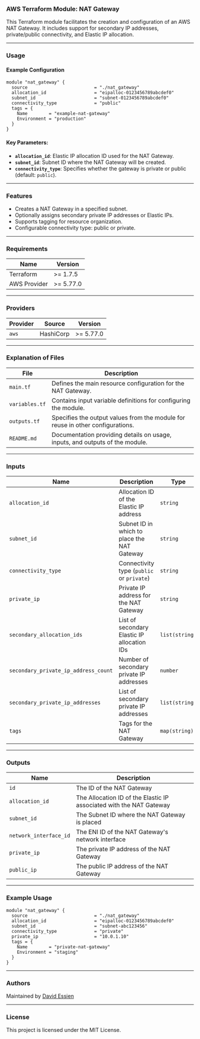 ### AWS Terraform Module: NAT Gateway

This Terraform module facilitates the creation and configuration of an AWS NAT Gateway. It includes support for secondary IP addresses, private/public connectivity, and Elastic IP allocation.

---

### **Usage**

#### Example Configuration

```hcl
module "nat_gateway" {
  source                         = "./nat_gateway"
  allocation_id                  = "eipalloc-0123456789abcdef0"
  subnet_id                      = "subnet-0123456789abcdef0"
  connectivity_type              = "public"
  tags = {
    Name        = "example-nat-gateway"
    Environment = "production"
  }
}
```

#### Key Parameters:

- **`allocation_id`**: Elastic IP allocation ID used for the NAT Gateway.
- **`subnet_id`**: Subnet ID where the NAT Gateway will be created.
- **`connectivity_type`**: Specifies whether the gateway is private or public (default: `public`).

---

### **Features**

- Creates a NAT Gateway in a specified subnet.
- Optionally assigns secondary private IP addresses or Elastic IPs.
- Supports tagging for resource organization.
- Configurable connectivity type: public or private.

---

### Requirements

| Name         | Version   |
| ------------ | --------- |
| Terraform    | >= 1.7.5  |
| AWS Provider | >= 5.77.0 |

---

### Providers

| Provider | Source    | Version   |
| -------- | --------- | --------- |
| `aws`    | HashiCorp | >= 5.77.0 |

---

### **Explanation of Files**

| **File**       | **Description**                                                                |
| -------------- | ------------------------------------------------------------------------------ |
| `main.tf`      | Defines the main resource configuration for the NAT Gateway.                   |
| `variables.tf` | Contains input variable definitions for configuring the module.                |
| `outputs.tf`   | Specifies the output values from the module for reuse in other configurations. |
| `README.md`    | Documentation providing details on usage, inputs, and outputs of the module.   |

---

### **Inputs**

| **Name**                             | **Description**                             | **Type**       | **Default** | **Required** |
| ------------------------------------ | ------------------------------------------- | -------------- | ----------- | ------------ |
| `allocation_id`                      | Allocation ID of the Elastic IP address     | `string`       | `null`      | No           |
| `subnet_id`                          | Subnet ID in which to place the NAT Gateway | `string`       | N/A         | Yes          |
| `connectivity_type`                  | Connectivity type (`public` or `private`)   | `string`       | `public`    | No           |
| `private_ip`                         | Private IP address for the NAT Gateway      | `string`       | `null`      | No           |
| `secondary_allocation_ids`           | List of secondary Elastic IP allocation IDs | `list(string)` | `null`      | No           |
| `secondary_private_ip_address_count` | Number of secondary private IP addresses    | `number`       | `null`      | No           |
| `secondary_private_ip_addresses`     | List of secondary private IP addresses      | `list(string)` | `null`      | No           |
| `tags`                               | Tags for the NAT Gateway                    | `map(string)`  | `{}`        | No           |

---

### **Outputs**

| **Name**               | **Description**                                                     |
| ---------------------- | ------------------------------------------------------------------- |
| `id`                   | The ID of the NAT Gateway                                           |
| `allocation_id`        | The Allocation ID of the Elastic IP associated with the NAT Gateway |
| `subnet_id`            | The Subnet ID where the NAT Gateway is placed                       |
| `network_interface_id` | The ENI ID of the NAT Gateway's network interface                   |
| `private_ip`           | The private IP address of the NAT Gateway                           |
| `public_ip`            | The public IP address of the NAT Gateway                            |

---

### **Example Usage**

```hcl
module "nat_gateway" {
  source                         = "./nat_gateway"
  allocation_id                  = "eipalloc-0123456789abcdef0"
  subnet_id                      = "subnet-abc123456"
  connectivity_type              = "private"
  private_ip                     = "10.0.1.10"
  tags = {
    Name        = "private-nat-gateway"
    Environment = "staging"
  }
}
```

---

### **Authors**

Maintained by [David Essien](https://davidessien.com)

---

### **License**

This project is licensed under the MIT License.
